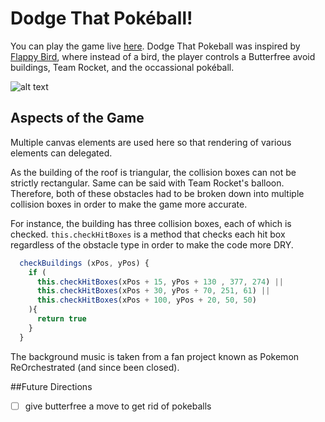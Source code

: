 # Dodge That Pokéball!
You can play the game live [here](http://sgan.me/DodgePokeball/index.html).
Dodge That Pokeball was inspired by [Flappy Bird](http://flappybird.io/), where instead of a bird, the player controls a Butterfree avoid buildings, Team Rocket, and the occassional pokéball.

![alt text](http://i.imgur.com/2xQudqh.png)

## Aspects of the Game

Multiple canvas elements are used here so that rendering of various elements can delegated.

As the building of the roof is triangular, the collision boxes can not be strictly rectangular. Same can be said with Team Rocket's balloon. Therefore, both of these obstacles had to be broken down into multiple collision boxes in order to make the game more accurate.

For instance, the building has three collision boxes, each of which is checked. `this.checkHitBoxes` is a method that checks each hit box regardless of the obstacle type in order to make the code more DRY.

```javascript
  checkBuildings (xPos, yPos) {
    if (
      this.checkHitBoxes(xPos + 15, yPos + 130 , 377, 274) ||
      this.checkHitBoxes(xPos + 30, yPos + 70, 251, 61) ||
      this.checkHitBoxes(xPos + 100, yPos + 20, 50, 50)
    ){
      return true
    }
  }
```

The background music is taken from a fan project known as Pokemon ReOrchestrated (and since been closed).

##Future Directions
- [ ] give butterfree a move to get rid of pokeballs
